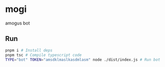 # mogi

amogus bot

## Run

```bash
pnpm i # Install deps
pnpm tsc # Compile typescript code
TYPE="bot" TOKEN="amsdklmaslkasdmlasm" node ./dist/index.js # Run bot
```